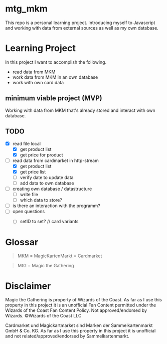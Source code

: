 # mtg_mkm
This repo is a personal learning project. Introducing myself to Javascript and working with data from external sources as well as my own database.

# Learning Project
In this project I want to accomplish the following.
- read data from MKM
- work data from MKM in an own database
- work with own card data

## minimum viable project (MVP)
Working with data from MKM that's already stored and interact with own database.

## TODO
- [x] read file local
    - [x] get product list
    - [x] get price for product
- [ ] read data from cardmarket in http-stream
    - [x] get product list
    - [x] get price list
    - [ ] verify date to update data
    - [ ] add data to own database
- [ ] creating own database / datastructure
    - [ ] write file
    - [ ] which data to store?
- [ ] is there an interaction with the programm?
- [ ] open questions
    - [ ] setID to set? // card variants


# Glossar
> MKM = MagicKartenMarkt = Cardmarket

> MtG = Magic the Gathering

# Disclaimer
Magic the Gathering is property of Wizards of the Coast. As far as I use this property in this project it is an unofficial Fan Content permitted under the Wizards of the Coast Fan Content Policy. Not approved/endorsed by Wizards. ©Wizards of the Coast LLC

Cardmarket und Magickartmarket sind Marken der Sammelkartenmarkt GmbH & Co. KG. As far as I use this property in this project it is unofficial and not related/approved/endorsed by Sammelkartenmarkt.
